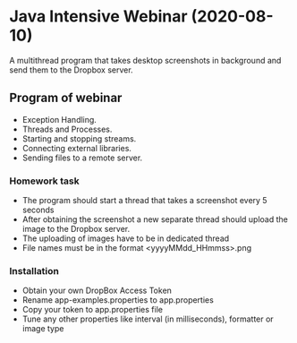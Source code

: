 # Java Intensive Webinar (2020-08-10)

A multithread program that takes desktop screenshots in background and send them to the Dropbox server.

## Program of webinar

- Exception Handling.
- Threads and Processes.
- Starting and stopping streams.
- Connecting external libraries.
- Sending files to a remote server.

### Homework task
- The program should start a thread that takes a screenshot every 5 seconds
- After obtaining the screenshot a new separate thread should upload the image to the Dropbox server.
- The uploading of images have to be in dedicated thread 
- File names must be in the format <yyyyMMdd_HHmmss>.png

### Installation
- Obtain your own DropBox Access Token
- Rename app-examples.properties to app.properties
- Copy your token to app.properties file
- Tune any other properties like interval (in milliseconds), formatter or image type

